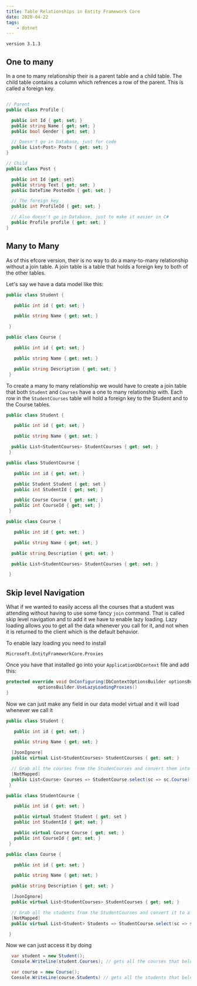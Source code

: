 ```yaml
---
title: Table Relationships in Entity Framework Core
date: 2020-04-22
tags:
    - dotnet
---
```


`version 3.1.3`

## One to many

In a one to many relationship their is a parent table and a child table. The child table contains a column which refrences a row of the parent. This is called a foreign key.

```csharp

// Parent
public class Profile {

  public int Id { get; set; }
  public string Name { get; set; }
  public bool Gender { get; set; }

  // Doesn't go in Database, just for code
  public List<Post> Posts { get; set; }
}

// Child
public class Post {

  public int Id {get; set}
  public string Text { get; set; }
  public DateTime PostedOn { get; set; }

  // The foreign key
  public int ProfileId { get; set; }

  // Also doesn't go in Database, just to make it easier in C#
  public Profile profile { get; set; }
}
```

## Many to Many

As of this efcore version, their is no way to do a many-to-many relationship without a join table. A join table is a table that holds a foreign key to both of the other tables.

Let's say we have a data model like this:

```csharp
public class Student {

   public int id { get; set; }

   public string Name { get; set; }

 }

public class Course {

   public int id { get; set; }

   public string Name { get; set; }

   public string Description { get; set; }
 }

```

To create a many to many relationship we would have to create a join table that both `Student` and `Courses` have a one to many relationship with. Each row in the `StudentCourses` table will hold a foreign key to the Student and to the Course tables.

```csharp
public class Student {

   public int id { get; set; }

   public string Name { get; set; }

  public List<StudentCourses> StudentCourses { get; set; }
 }

public class StudentCourse {

   public int id { get; set; }

   public Student Student { get; set }
   public int StudentId { get; set; }

   public Course Course { get; set; }
   public int CourseId { get; set; }
 }

public class Course {

   public int id { get; set; }

   public string Name { get; set; }

  public string Description { get; set; }

  public List<StudentCourses> StudentCourses { get; set; }

 }
```

## Skip level Navigation

What if we wanted to easily access all the courses that a student was attending without having to use some fancy `join` command. That is called skip level navigation and to add it we have to enable lazy loading. Lazy loading allows you to get all the data whenever you call for it, and not when it is returned to the client which is the default behavior.

To enable lazy loading you need to install

    Microsoft.EntityFrameworkCore.Proxies

Once you have that installed go into your `ApplicationDbContext` file and add this:

```csharp
protected override void OnConfiguring(DbContextOptionsBuilder optionsBuilder){
            optionsBuilder.UseLazyLoadingProxies()
}
```

Now we can just make any field in our data model virtual and it will load whenever we call it

```csharp
public class Student {

   public int id { get; set; }

   public string Name { get; set; }

  [JsonIgnore]
  public virtual List<StudentCourses> StudentCourses { get; set; }

  // Grab all the courses from the StudenCourses and convert them into a list
  [NotMapped]
  public List<Course> Courses => StudentCourse.select(sc => sc.Course).ToList();
 }

public class StudentCourse {

   public int id { get; set; }

   public virtual Student Student { get; set }
   public int StudentId { get; set; }

   public virtual Course Course { get; set; }
   public int CourseId { get; set; }
 }

public class Course {

   public int id { get; set; }

   public string Name { get; set; }

  public string Description { get; set; }

  [JsonIgnore]
  public virtual List<StudentCourses> StudentCourses { get; set; }

  // Grab all the students from the StudentCourses and convert it to a list
  [NotMapped]
  public virtual List<Student> Students => StudentCourse.select(sc => sc.Student).ToList();

 }
```

Now we can just access it by doing

```csharp
  var student = new Student();
  Console.Writeline(student.Courses); // gets all the courses that belongs to the student

  var course = new Course();
  Console.WriteLine(course.Students) // gets all the students that belong to that course

```
